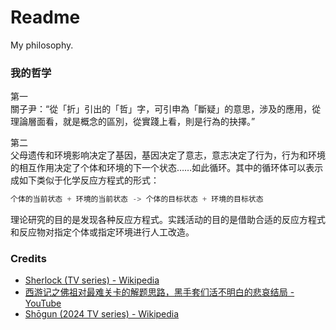 # Readme
My philosophy.

### 我的哲学

第一<br />
關子尹：“從「折」引出的「哲」字，可引申為「斷疑」的意思，涉及的應用，從理論層面看，就是概念的區別，從實踐上看，則是行為的抉擇。”

第二<br />
父母遗传和环境影响决定了基因，基因决定了意志，意志决定了行为，行为和环境的相互作用决定了个体和环境的下一个状态……如此循环。其中的循环体可以表示成如下类似于化学反应方程式的形式：

```python
个体的当前状态 + 环境的当前状态 -> 个体的目标状态 + 环境的目标状态
```

理论研究的目的是发现各种反应方程式。实践活动的目的是借助合适的反应方程式和反应物对指定个体或指定环境进行人工改造。

### Credits
- [Sherlock (TV series) - Wikipedia](https://en.wikipedia.org/wiki/Sherlock_(TV_series))
- [西游记之佛祖对最难关卡的解题思路，黑手套们活不明白的悲哀结局 - YouTube](https://www.youtube.com/watch?v=TYO_tbvXbbw)
- [Shōgun (2024 TV series) - Wikipedia](https://en.wikipedia.org/wiki/Shōgun_(2024_TV_series))
